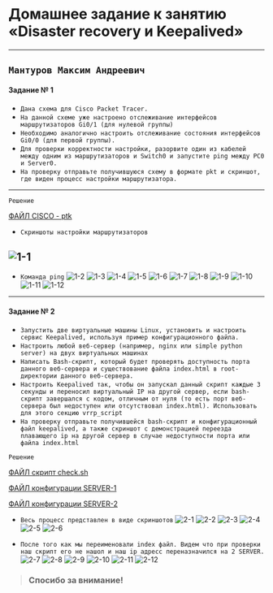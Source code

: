 ﻿#  Домашнее задание к занятию «Disaster recovery и Keepalived»

---

`Мантуров Максим Андреевич`
---

#### Задание № 1 

- `Дана схема для Cisco Packet Tracer.`
- `На данной схеме уже настроено отслеживание интерфейсов маршрутизаторов Gi0/1 (для нулевой группы)`
- `Необходимо аналогично настроить отслеживание состояния интерфейсов Gi0/0 (для первой группы).`
- `Для проверки корректности настройки, разорвите один из кабелей между одним из маршрутизаторов и Switch0 и запустите ping между PC0 и Server0.`
- `На проверку отправьте получившуюся схему в формате pkt и скриншот, где виден процесс настройки маршрутизатора.`

---
`Решение`


[ФАЙЛ CISCO - ptk  ](https://github.com/MaximMantr/Fault_tolerance/blob/master/Disaster_recovery_and_Keepalived_imag/File/cisco.pkt)

- `Cкриншоты настройки маршрутизаторов`

![1-1](https://github.com/MaximMantr/Fault_tolerance/blob/master/Disaster_recovery_and_Keepalived_imag/Cisco/1.png)
---

- `Команда ping`
![1-2](https://github.com/MaximMantr/Fault_tolerance/blob/master/Disaster_recovery_and_Keepalived_imag/Cisco/2.png)
![1-3](https://github.com/MaximMantr/Fault_tolerance/blob/master/Disaster_recovery_and_Keepalived_imag/Cisco/3.png)
![1-4](https://github.com/MaximMantr/Fault_tolerance/blob/master/Disaster_recovery_and_Keepalived_imag/Cisco/4.png)
![1-5](https://github.com/MaximMantr/Fault_tolerance/blob/master/Disaster_recovery_and_Keepalived_imag/Cisco/5.png)
![1-6](https://github.com/MaximMantr/Fault_tolerance/blob/master/Disaster_recovery_and_Keepalived_imag/Cisco/6.png)
![1-7](https://github.com/MaximMantr/Fault_tolerance/blob/master/Disaster_recovery_and_Keepalived_imag/Cisco/7.png)
![1-8](https://github.com/MaximMantr/Fault_tolerance/blob/master/Disaster_recovery_and_Keepalived_imag/Cisco/8.png)
![1-9](https://github.com/MaximMantr/Fault_tolerance/blob/master/Disaster_recovery_and_Keepalived_imag/Cisco/9.png)
![1-10](https://github.com/MaximMantr/Fault_tolerance/blob/master/Disaster_recovery_and_Keepalived_imag/Cisco/10.png)
![1-11](https://github.com/MaximMantr/Fault_tolerance/blob/master/Disaster_recovery_and_Keepalived_imag/Cisco/11.png)
![1-12](https://github.com/MaximMantr/Fault_tolerance/blob/master/Disaster_recovery_and_Keepalived_imag/Cisco/12.png)

---

#### Задание № 2 

- `Запустить две виртуальные машины Linux, установить и настроить сервис Keepalived, используя пример конфигурационного файла.`
- `Настроить любой веб-сервер (например, nginx или simple python server) на двух виртуальных машинах `
- `Написать Bash-скрипт, который будет проверять доступность порта данного веб-сервера и существование файла index.html в root-директории данного веб-сервера. `
- `Настроить Keepalived так, чтобы он запускал данный скрипт каждые 3 секунды и переносил виртуальный IP на другой сервер, если bash-скрипт завершался с кодом, отличным от нуля (то есть порт веб-сервера был недоступен или отсутствовал index.html). Использовать для этого секцию vrrp_script `
- `На проверку отправьте получившейся bash-скрипт и конфигурационный файл keepalived, а также скриншот с демонстрацией переезда плавающего ip на другой сервер в случае недоступности порта или файла index.html `



`Решение`

[ФАЙЛ скрипт check.sh ](https://github.com/MaximMantr/Fault_tolerance/blob/master/Disaster_recovery_and_Keepalived_imag/File/check.sh)

[ФАЙЛ конфигурации SERVER-1](https://github.com/MaximMantr/Fault_tolerance/blob/master/Disaster_recovery_and_Keepalived_imag/File/keepalived.conf)

[ФАЙЛ конфигурации SERVER-2](https://github.com/MaximMantr/Fault_tolerance/blob/master/Disaster_recovery_and_Keepalived_imag/File/keepalived-2.conf)

- `Весь процесс представлен в виде скриншотов`
![2-1](https://github.com/MaximMantr/Fault_tolerance/blob/master/Disaster_recovery_and_Keepalived_imag/Keepalived/1.png)
![2-2](https://github.com/MaximMantr/Fault_tolerance/blob/master/Disaster_recovery_and_Keepalived_imag/Keepalived/2.png)
![2-3](https://github.com/MaximMantr/Fault_tolerance/blob/master/Disaster_recovery_and_Keepalived_imag/Keepalived/3.png)
![2-4](https://github.com/MaximMantr/Fault_tolerance/blob/master/Disaster_recovery_and_Keepalived_imag/Keepalived/4.png)
![2-5](https://github.com/MaximMantr/Fault_tolerance/blob/master/Disaster_recovery_and_Keepalived_imag/Keepalived/5.png)
![2-6](https://github.com/MaximMantr/Fault_tolerance/blob/master/Disaster_recovery_and_Keepalived_imag/Keepalived/6.png)

- `После того как мы переименовали index файл. Видем что при проверки наш скрипт его не нашол и наш ip адресс переназначился на 2 SERVER.`
![2-7](https://github.com/MaximMantr/Fault_tolerance/blob/master/Disaster_recovery_and_Keepalived_imag/Keepalived/7.png)
![2-8](https://github.com/MaximMantr/Fault_tolerance/blob/master/Disaster_recovery_and_Keepalived_imag/Keepalived/8.png)
![2-9](https://github.com/MaximMantr/Fault_tolerance/blob/master/Disaster_recovery_and_Keepalived_imag/Keepalived/9.png)
![2-10](https://github.com/MaximMantr/Fault_tolerance/blob/master/Disaster_recovery_and_Keepalived_imag/Keepalived/10.png)
![2-11](https://github.com/MaximMantr/Fault_tolerance/blob/master/Disaster_recovery_and_Keepalived_imag/Keepalived/11.png)
![2-12](https://github.com/MaximMantr/Fault_tolerance/blob/master/Disaster_recovery_and_Keepalived_imag/Keepalived/12.png)

> ### Спосибо за внимание!
